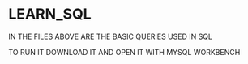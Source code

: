 # LEARN_SQL

IN THE FILES ABOVE ARE THE BASIC QUERIES USED IN SQL

TO RUN IT DOWNLOAD IT AND OPEN IT WITH MYSQL WORKBENCH
